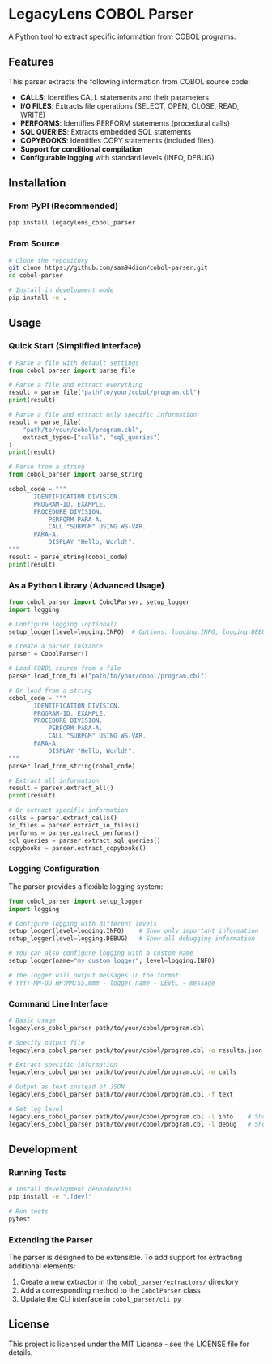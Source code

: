 # LegacyLens COBOL Parser

A Python tool to extract specific information from COBOL programs.

## Features

This parser extracts the following information from COBOL source code:

- **CALLS**: Identifies CALL statements and their parameters
- **I/O FILES**: Extracts file operations (SELECT, OPEN, CLOSE, READ, WRITE)
- **PERFORMS**: Identifies PERFORM statements (procedural calls)
- **SQL QUERIES**: Extracts embedded SQL statements
- **COPYBOOKS**: Identifies COPY statements (included files)
- **Support for conditional compilation**
- **Configurable logging** with standard levels (INFO, DEBUG)

## Installation

### From PyPI (Recommended)

```bash
pip install legacylens_cobol_parser
```

### From Source

```bash
# Clone the repository
git clone https://github.com/sam94dion/cobol-parser.git
cd cobol-parser

# Install in development mode
pip install -e .
```

## Usage

### Quick Start (Simplified Interface)

```python
# Parse a file with default settings
from cobol_parser import parse_file

# Parse a file and extract everything
result = parse_file("path/to/your/cobol/program.cbl")
print(result)

# Parse a file and extract only specific information
result = parse_file(
    "path/to/your/cobol/program.cbl", 
    extract_types=["calls", "sql_queries"]
)
print(result)

# Parse from a string
from cobol_parser import parse_string

cobol_code = """
       IDENTIFICATION DIVISION.
       PROGRAM-ID. EXAMPLE.
       PROCEDURE DIVISION.
           PERFORM PARA-A.
           CALL "SUBPGM" USING WS-VAR.
       PARA-A.
           DISPLAY "Hello, World!".
"""
result = parse_string(cobol_code)
print(result)
```

### As a Python Library (Advanced Usage)

```python
from cobol_parser import CobolParser, setup_logger
import logging

# Configure logging (optional)
setup_logger(level=logging.INFO)  # Options: logging.INFO, logging.DEBUG

# Create a parser instance
parser = CobolParser()

# Load COBOL source from a file
parser.load_from_file("path/to/your/cobol/program.cbl")

# Or load from a string
cobol_code = """
       IDENTIFICATION DIVISION.
       PROGRAM-ID. EXAMPLE.
       PROCEDURE DIVISION.
           PERFORM PARA-A.
           CALL "SUBPGM" USING WS-VAR.
       PARA-A.
           DISPLAY "Hello, World!".
"""
parser.load_from_string(cobol_code)

# Extract all information
result = parser.extract_all()
print(result)

# Or extract specific information
calls = parser.extract_calls()
io_files = parser.extract_io_files()
performs = parser.extract_performs()
sql_queries = parser.extract_sql_queries()
copybooks = parser.extract_copybooks()
```

### Logging Configuration

The parser provides a flexible logging system:

```python
from cobol_parser import setup_logger
import logging

# Configure logging with different levels
setup_logger(level=logging.INFO)    # Show only important information
setup_logger(level=logging.DEBUG)   # Show all debugging information

# You can also configure logging with a custom name
setup_logger(name="my_custom_logger", level=logging.INFO)

# The logger will output messages in the format:
# YYYY-MM-DD HH:MM:SS,mmm - logger_name - LEVEL - message
```

### Command Line Interface

```bash
# Basic usage
legacylens_cobol_parser path/to/your/cobol/program.cbl

# Specify output file
legacylens_cobol_parser path/to/your/cobol/program.cbl -o results.json

# Extract specific information
legacylens_cobol_parser path/to/your/cobol/program.cbl -e calls

# Output as text instead of JSON
legacylens_cobol_parser path/to/your/cobol/program.cbl -f text

# Set log level
legacylens_cobol_parser path/to/your/cobol/program.cbl -l info    # Show only INFO messages
legacylens_cobol_parser path/to/your/cobol/program.cbl -l debug   # Show all debug messages
```

## Development

### Running Tests

```bash
# Install development dependencies
pip install -e ".[dev]"

# Run tests
pytest
```

### Extending the Parser

The parser is designed to be extensible. To add support for extracting additional elements:

1. Create a new extractor in the `cobol_parser/extractors/` directory
2. Add a corresponding method to the `CobolParser` class
3. Update the CLI interface in `cobol_parser/cli.py`

## License

This project is licensed under the MIT License - see the LICENSE file for details.